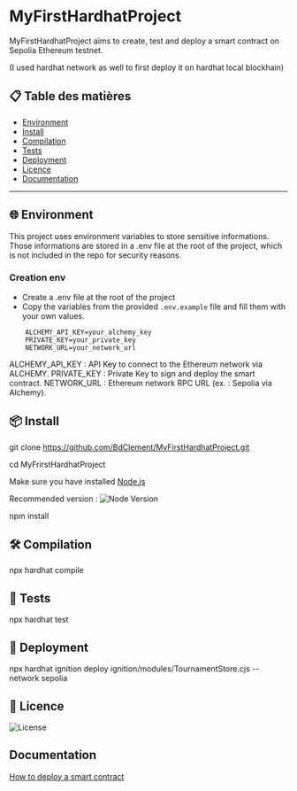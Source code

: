 
# MyFirstHardhatProject

MyFirstHardhatProject aims to create, test and deploy a smart contract on Sepolia Ethereum testnet. 

(I used hardhat network as well to first deploy it on hardhat local blockhain)

## 📋 Table des matières
- [Environment](#environment)
- [Install](#-install)
- [Compilation](#-compilation)
- [Tests](#-tests)
- [Deployment](#-deployment)
- [Licence](#-licence)
- [Documentation](#-documentation)

---

## 🌐 Environment

This project uses environment variables to store sensitive informations. Those informations are stored in a .env file at the root of the project, which is not included in the repo for security reasons.

### Creation env
- Create a .env file at the root of the project
- Copy the variables from the provided `.env.example` file and fill them with your own values.

```plaintext
    ALCHEMY_API_KEY=your_alchemy_key
    PRIVATE_KEY=your_private_key
    NETWORK_URL=your_network_url
```

ALCHEMY_API_KEY : API Key to connect to the Ethereum network via ALCHEMY.
PRIVATE_KEY : Private Key to sign and deploy the smart contract.
NETWORK_URL : Ethereum network RPC URL (ex. : Sepolia via Alchemy).

## 📦 Install
git clone https://github.com/BdClement/MyFirstHardhatProject.git

cd MyFrirstHardhatProject

Make sure you have installed [Node.js](https://nodejs.org/) 

Recommended version  : ![Node Version](https://img.shields.io/badge/node-20.x-green)

npm install

## 🛠 Compilation

npx hardhat compile


## 🧪 Tests

npx hardhat test

## 🔧 Deployment

npx hardhat ignition deploy ignition/modules/TournamentStore.cjs --network sepolia



## 📄 Licence
![License](https://img.shields.io/badge/license-MIT-green)

 
## Documentation

[How to deploy a smart contract](https://docs.alchemy.com/docs/how-to-deploy-a-smart-contract-to-the-sepolia-testnet)

